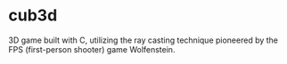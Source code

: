 # cub3d
3D game built with C, utilizing the ray casting technique pioneered by the FPS (first-person shooter) game Wolfenstein.
